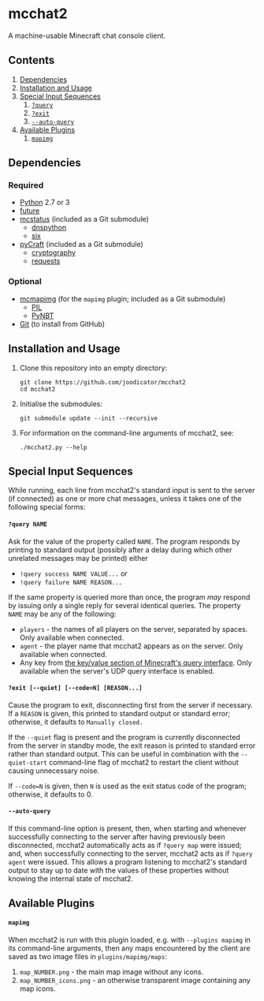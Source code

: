 # mcchat2
A machine-usable Minecraft chat console client.

## Contents
1. [Dependencies](#dependencies)
2. [Installation and Usage](#installation-and-usage)
3. [Special Input Sequences](#special-input-sequences)
   1. [`?query`](#query-name)
   2. [`?exit`](#exit---quiet---coden-reason)
   3. [`--auto-query`](#--auto-query)
4. [Available Plugins](#available-plugins)
   1. [`mapimg`](#mapimg)

## Dependencies

### Required
* [Python](http://python.org/) 2.7 or 3
* [future](http://python-future.org)
* [mcstatus](//github.com/joodicator/mcstatus) (included as a Git submodule)
  * [dnspython](http://www.dnspython.org)
  * [six](https://pythonhosted.org/six)
* [pyCraft](//github.com/ammaraskar/pyCraft) (included as a Git submodule)
  * [cryptography](https://cryptography.io)
  * [requests](http://python-requests.org)

### Optional
* [mcmapimg](//github.com/joodicator/mcmapimg) (for the `mapimg` plugin; included as a Git submodule)
  * [PIL](http://www.pythonware.com/products/pil)
  * [PyNBT](https://github.com/TkTech/PyNBT)
* [Git](http://git-scm.com) (to install from GitHub)

## Installation and Usage

1.  Clone this repository into an empty directory:
    ```
    git clone https://github.com/joodicator/mcchat2
    cd mcchat2
    ```

2.  Initialise the submodules:
    ```
    git submodule update --init --recursive
    ```

3.  For information on the command-line arguments of mcchat2, see:
    ```
    ./mcchat2.py --help
    ```

## Special Input Sequences

While running, each line from mcchat2's standard input is sent to the server (if connected) as one or more chat messages, unless it takes one of the following special forms:

#### `?query NAME`

Ask for the value of the property called `NAME`. The program responds by printing to standard output (possibly after a delay during which other unrelated messages may be printed) either
  
  * `!query success NAME VALUE...`  or
  * `!query failure NAME REASON...`

If the same property is queried more than once, the program *may* respond by issuing only a single reply for several identical queries. The property `NAME` may be any of the following:
  
  * `players` - the names of all players on the server, separated by spaces. Only available when connected.
  * `agent` - the player name that mcchat2 appears as on the server. Only available when connected.
  * Any key from [the key/value section of Minecraft's query interface](http://wiki.vg/Query#K.2C_V_section). Only available when the server's UDP query interface is enabled.

#### `?exit [--quiet] [--code=N] [REASON...]`

Cause the program to exit, disconnecting first from the server if necessary. If a `REASON` is given, this printed to standard output or standard error; otherwise, it defaults to `Manually closed.`

If the `--quiet` flag is present and the program is currently disconnected from the server in standby mode, the exit reason is printed to standard error rather than standard output. This can be useful in combination with the `--quiet-start` command-line flag of mcchat2 to restart the client without causing unnecessary noise.

If `--code=N` is given, then `N` is used as the exit status code of the program; otherwise, it defaults to 0.

#### `--auto-query`

If this command-line option is present, then, when starting and whenever successfully connecting to the server after having previously been disconnected, mcchat2 automatically acts as if `?query map` were issued; and, when successfully connecting to the server, mcchat2 acts as if `?query agent` were issued. This allows a program listening to mcchat2's standard output to stay up to date with the values of these properties without knowing the internal state of mcchat2.

## Available Plugins

#### `mapimg`
When mcchat2 is run with this plugin loaded, e.g. with `--plugins mapimg` in its command-line arguments, then any maps encountered by the client are saved as two image files in `plugins/mapimg/maps`:

1. `map_NUMBER.png` - the main map image without any icons.
2. `map_NUMBER_icons.png` - an otherwise transparent image containing any map icons.
